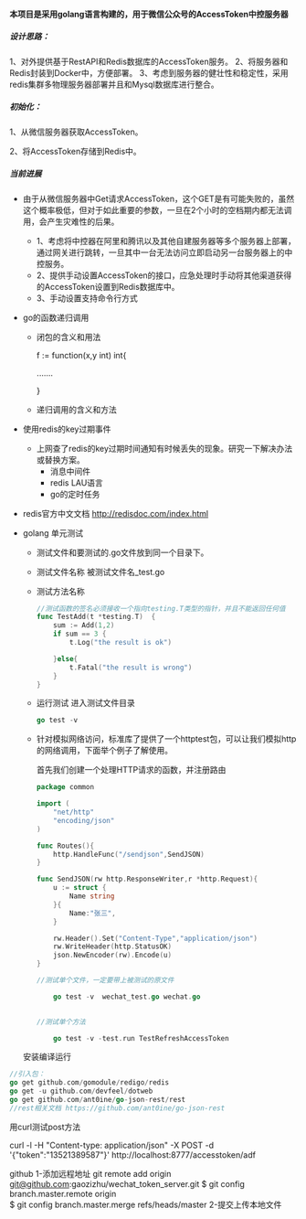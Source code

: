 #### 本项目是采用golang语言构建的，用于微信公众号的AccessToken中控服务器

##### 设计思路：

1、对外提供基于RestAPI和Redis数据库的AccessToken服务。
2、将服务器和Redis封装到Docker中，方便部署。
3、考虑到服务器的健壮性和稳定性，采用redis集群多物理服务器部署并且和Mysql数据库进行整合。

##### 初始化：

1、从微信服务器获取AccessToken。

2、将AccessToken存储到Redis中。



##### 当前进展

+ 由于从微信服务器中Get请求AccessToken，这个GET是有可能失败的，虽然这个概率极低，但对于如此重要的参数，一旦在2个小时的空档期内都无法调用，会产生灾难性的后果。

  + 1、考虑将中控器在阿里和腾讯以及其他自建服务器等多个服务器上部署，通过网关进行跳转，一旦其中一台无法访问立即启动另一台服务器上的中控服务。
  + 2、提供手动设置AccessToken的接口，应急处理时手动将其他渠道获得的AccessToken设置到Redis数据库中。
  + 3、手动设置支持命令行方式

+ go的函数递归调用

  + 闭包的含义和用法

    f := function(x,y int) int{

    .......

    }

  + 递归调用的含义和方法

+ 使用redis的key过期事件

  + 上网查了redis的key过期时间通知有时候丢失的现象。研究一下解决办法或替换方案。
    + 消息中间件
    + redis LAU语言
    + go的定时任务

+ redis官方中文文档 http://redisdoc.com/index.html

+ golang 单元测试

  + 测试文件和要测试的.go文件放到同一个目录下。

  + 测试文件名称 被测试文件名_test.go

  + 测试方法名称 

    ``` go
    //测试函数的签名必须接收一个指向testing.T类型的指针，并且不能返回任何值
    func TestAdd(t *testing.T)  {
    	sum := Add(1,2)
    	if sum == 3 {
    		t.Log("the result is ok")
    
    	}else{
    		t.Fatal("the result is wrong")
    	}
    }
    ```

  + 运行测试 进入测试文件目录 

    ``` go
    go test -v
    ```

    

  + 针对模拟网络访问，标准库了提供了一个httptest包，可以让我们模拟http的网络调用，下面举个例子了解使用。

    首先我们创建一个处理HTTP请求的函数，并注册路由

    ``` go
    package common
    
    import (
    	"net/http"
    	"encoding/json"
    )
    
    func Routes(){
    	http.HandleFunc("/sendjson",SendJSON)
    }
    
    func SendJSON(rw http.ResponseWriter,r *http.Request){
    	u := struct {
    		Name string
    	}{
    		Name:"张三",
    	}
    
    	rw.Header().Set("Content-Type","application/json")
    	rw.WriteHeader(http.StatusOK)
    	json.NewEncoder(rw).Encode(u)
    }
    ```

    ```go
    //测试单个文件，一定要带上被测试的原文件
    
        go test -v  wechat_test.go wechat.go 
    
       
    //测试单个方法
    
        go test -v -test.run TestRefreshAccessToken
    ```

  安装编译运行
 ```go
//引入包：
go get github.com/gomodule/redigo/redis
go get -u github.com/devfeel/dotweb
go get github.com/ant0ine/go-json-rest/rest 
//rest相关文档 https://github.com/ant0ine/go-json-rest

 ```

用curl测试post方法

curl -l -H "Content-type: application/json" -X POST -d '{"token":"13521389587"}' http://localhost:8777/accesstoken/adf

github
1-添加远程地址
git remote add origin git@github.com:gaozizhu/wechat_token_server.git
$ git config branch.master.remote origin  
$ git config branch.master.merge refs/heads/master 
 2-提交上传本地文件
 
